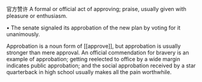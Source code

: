 官方赞许
A  formal  or  official  act  of  approving;  praise,  usually  given  with pleasure or enthusiasm. 

• The senate signaled its approbation of the new plan by voting for it unanimously. 

Approbation is a noun form of [[approve]], but approbation is usually stronger than mere approval. An official commendation for bravery is an example of approbation; getting reelected to office by a wide margin  indicates  public  approbation;  and  the  social  approbation  received  by  a  star  quarterback  in high school usually makes all the pain worthwhile.
